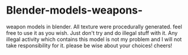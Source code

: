 # Blender-models-weapons-
weapon models in blender. All texture were procedurally generated.
feel free to use it as you wish.
Just don't try and do illegal stuff with it.
Any illegal activity which contains this model is not my problem and I will not take responsibility for it.
please be wise about your choices!
cheers!
